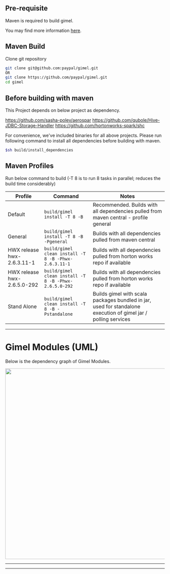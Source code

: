 

## Pre-requisite

Maven is required to build gimel.

You may find more information [here](https://maven.apache.org/index.html).

## Maven Build

Clone git repository
```bash
git clone git@github.com:paypal/gimel.git
OR
git clone https://github.com/paypal/gimel.git
cd gimel
```
## Before building with maven

This Project depends on below project as dependency.

https://github.com/sasha-polev/aerospar
https://github.com/qubole/Hive-JDBC-Storage-Handler
https://github.com/hortonworks-spark/shc

For convenience, we've included binaries for all above projects.
Please run following command to install all dependencies before building with maven.

```bash
$sh build/install_dependencies
```

## Maven Profiles

Run below command to build
(-T 8 is to run 8 tasks in parallel; reduces the build time considerably)

| Profile | Command | Notes |
| -------- | -------- | -------- |
| Default | ```build/gimel install -T 8 -B``` | Recommended. Builds with all dependencies pulled from maven central - profile general |
| General | ```build/gimel install -T 8 -B -Pgeneral``` | Builds with all dependencies pulled from maven central |
| HWX release hwx-2.6.3.11-1 | ```build/gimel clean install -T 8 -B -Phwx-2.6.3.11-1``` | Builds with all dependencies pulled from horton works repo if available |
| HWX release hwx-2.6.5.0-292 | ```build/gimel clean install -T 8 -B -Phwx-2.6.5.0-292``` | Builds with all dependencies pulled from horton works repo if available |
| Stand Alone | ```build/gimel clean install -T 8 -B -Pstandalone``` | Builds gimel with scala packages bundled in jar, used for standalone execution of gimel jar / polling services |

--------------------------------------------------------------------------------------------------------------------


# Gimel Modules (UML)

Below is the dependency graph of Gimel Modules.

<img src="../../images/gimel-modules.png" width="800" height="600" />

--------------------------------------------------------------------------------------------------------------------
--------------------------------------------------------------------------------------------------------------------
